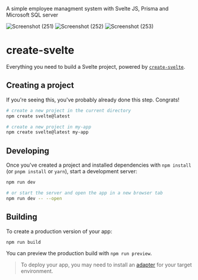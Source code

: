 A simple employee managment system with Svelte JS, Prisma and Microsoft SQL server



![Screenshot (251)](https://github.com/Brooksolomon/Employee-management-system/assets/86517756/504201aa-1441-4f38-8f91-b3f83c42a587)
![Screenshot (252)](https://github.com/Brooksolomon/Employee-management-system/assets/86517756/3dc79e3b-edef-44df-bf1f-ae19e2a01ce9)
![Screenshot (253)](https://github.com/Brooksolomon/Employee-management-system/assets/86517756/1582b903-e7ad-4458-b999-9637d6101a54)




# create-svelte

Everything you need to build a Svelte project, powered by [`create-svelte`](https://github.com/sveltejs/kit/tree/master/packages/create-svelte).

## Creating a project

If you're seeing this, you've probably already done this step. Congrats!

```bash
# create a new project in the current directory
npm create svelte@latest

# create a new project in my-app
npm create svelte@latest my-app
```

## Developing

Once you've created a project and installed dependencies with `npm install` (or `pnpm install` or `yarn`), start a development server:

```bash
npm run dev

# or start the server and open the app in a new browser tab
npm run dev -- --open
```

## Building

To create a production version of your app:

```bash
npm run build
```

You can preview the production build with `npm run preview`.

> To deploy your app, you may need to install an [adapter](https://kit.svelte.dev/docs/adapters) for your target environment.
